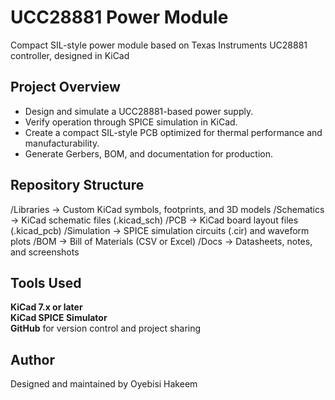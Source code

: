 # UCC28881 Power Module
Compact SIL-style power module based on Texas Instruments UC28881 controller, designed in KiCad
## Project Overview

- Design and simulate a UCC28881-based power supply.  
- Verify operation through SPICE simulation in KiCad.  
- Create a compact SIL-style PCB optimized for thermal performance and manufacturability.  
- Generate Gerbers, BOM, and documentation for production.
## Repository Structure

/Libraries → Custom KiCad symbols, footprints, and 3D models
/Schematics → KiCad schematic files (.kicad_sch)
/PCB → KiCad board layout files (.kicad_pcb)
/Simulation → SPICE simulation circuits (.cir) and waveform plots
/BOM → Bill of Materials (CSV or Excel)
/Docs → Datasheets, notes, and screenshots
## Tools Used
**KiCad 7.x or later**  
**KiCad SPICE Simulator**  
**GitHub** for version control and project sharing
## Author
Designed and maintained by Oyebisi Hakeem
